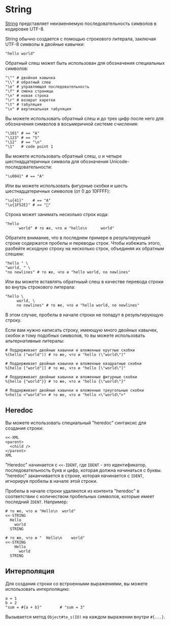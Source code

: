 # String

[String](http://crystal-lang.org/api/String.html) представляет неизменяемую последовательность символов в кодировке UTF-8.

String обычно создается с помощью строкового литерала, заключая UTF-8 символы в двойные кавычки:

```crystal
"hello world"
```

Обратный слеш может быть использован для обозначения специальных символов:

```crystal
"\"" # двойная кавычка
"\\" # обратный слеш
"\e" # управляющая последовательность
"\f" # смена страницы
"\n" # новая строка
"\r" # возврат каретки
"\t" # табуляция
"\v" # вертикальная табуляция
```

Вы можете использовать обратный слеш и до трех цифр после него для обозначения символов в восьмеричной системе счисления:

```crystal
"\101" # == "A"
"\123" # == "S"
"\12"  # == "\n"
"\1"   # code point 1
```

Вы можете использовать обратный слеш, *u* и четыре шестнадцатеричных символа для обозначения Unicode-последовательности:

```crystal
"\u0041" # == "A"
```

Или вы можете использовать фигурные скобки и шесть шестнадцатеричных символов (от 0 до 10FFFF):

```crystal
"\u{41}"    # == "A"
"\u{1F52E}" # == "🔮"
```

Строка может занимать несколько строк кода:

```crystal
"hello
      world" # то же, что и "hello\n      world"
```

Обратите внимание, что в последнем примере в результирующей строке содержатся пробелы и переводы строк. Чтобы избежать этого, разбейте исходную строку на несколько строк, объединяя их обратным слешем:

```crystal
"hello " \
"world, " \
"no newlines" # то же, что и "hello world, no newlines"
```

Или вы можете вставлять обратныый слеш в качестве перевода строки во внутрь строкового литерала:

```crystal
"hello \
     world, \
     no newlines" # то же, что и "hello world, no newlines"
```

В этом случае, пробелы в начале строки не попадут в результирующую строку.

Если вам нужно написать строку, имеющую много двойных кавычек, скобок и тому подобных символов, то вы можете использовать альтернативные литералы:

```crystal
# Поддерживает двойные кавычки и вложенные круглые скобки
%(hello ("world")) # то же, что и "hello (\"world\")"

# Поддерживает двойные кавычки и вложенные квадратные скобки
%[hello ["world"]] # то же, что и "hello [\"world\"]"

# Поддерживает двойные кавычки и вложенные фигурные скобки
%{hello {"world"}} # то же, что и "hello {\"world\"}"

# Поддерживает двойные кавычки и вложенные треугольные скобки
%<hello <"world">> # то же, что и "hello <\"world\">"
```

## Heredoc

Вы можете использовать специальный "heredoc" синтаксис для создания строки:

```crystal
<<-XML
<parent>
  <child />
</parent>
XML
```

"Heredoc" начинается с `<<-IDENT`, где `IDENT` - это идентификатор, последовательность букв и цифр, которая должна начинаться с буквы. "heredoc" заканчивается в строке, которая начинается с `IDENT`, игнорируя пробелы в начале этой строки.

Пробелы в начале строки удаляются из контента "heredoc" в соответствии с количеством пробельных символов, которые имеет последний `IDENT`. Например:

```crystal
# то же, что и "Hello\n  world"
<<-STRING
  Hello
    world
  STRING

# то же, что и "  Hello\n    world"
<<-STRING
    Hello
      world
  STRING
```

## Интерполяция

Для создания строки со встроенными выражениями, вы можете использовать интерполяцию:

```crystal
a = 1
b = 2
"sum = #{a + b}"        # "sum = 3"
```

Вызывается метод `Object#to_s(IO)` на каждом выражении внутри `#{...}`.
